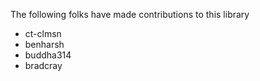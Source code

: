 The following folks have made contributions to this library

* ct-clmsn
* benharsh
* buddha314
* bradcray
